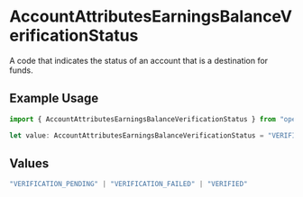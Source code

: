 # AccountAttributesEarningsBalanceVerificationStatus

A code that indicates the status of an account that is a destination for funds.

## Example Usage

```typescript
import { AccountAttributesEarningsBalanceVerificationStatus } from "openapi";

let value: AccountAttributesEarningsBalanceVerificationStatus = "VERIFIED";
```

## Values

```typescript
"VERIFICATION_PENDING" | "VERIFICATION_FAILED" | "VERIFIED"
```
